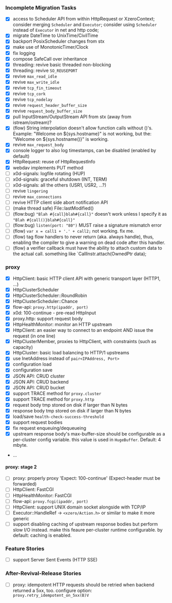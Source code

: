 ### Incomplete Migration Tasks

- [x] access to Scheduler API from within HttpRequest or XzeroContext;
      consider merging `Scheduler` and `Executor`;
      consider using `Scheduler` instead of `Executor` in net and http code;
- [x] migrate DateTime to UnixTime/CivilTime
- [x] backport PosixScheduler changes from stx
- [x] make use of MonotonicTimer/Clock
- [x] fix logging
- [x] compose SafeCall over inheritance
- [x] threading: revive basic threaded non-blocking
- [x] threading: revive `SO_REUSEPORT`
- [x] revive `max_read_idle`
- [x] revive `max_write_idle`
- [x] revive `tcp_fin_timeout`
- [x] revive `tcp_cork`
- [x] revive `tcp_nodelay`
- [x] revive `request_header_buffer_size`
- [x] revive `request_body_buffer_size`
- [x] pull InputStream/OutputStream API from stx (away from istream/ostream)?
- [x] (flow) String interpolation doesn't allow function calls without ()'s.
      Example: "Welcome on ${sys.hostname}" is not working,
      but the: "Welcome on ${sys.hostname()}" is working.
- [x] revive `max_request_body`
- [x] console logger to also log timestamps, can be disabled (enabled by default)
- [x] HttpRequest: reuse of HttpRequestInfo
- [x] webdav implements PUT method
- [ ] x0d-signals: logfile rotating (HUP)
- [ ] x0d-signals: graceful shutdown (INT, TERM)
- [ ] x0d-signals: all the others (USR1, USR2, ...?)
- [ ] revive `lingering`
- [ ] revive `max_connections`
- [ ] revive HTTP client side abort notification API
- [ ] (make thread safe) File::lastModified()
- [ ] (flow:bug) `"Blah #{call}blah#{call}"` doesn't work
      unless I specify it as `"Blah #{call()}blah#{call}"`
- [ ] (flow:bug) `listen(port: "80")` MUST raise a signature mismatch error
- [ ] (flow) `var x = call1 + '.' + call2;` not working. fix me.
- [ ] (flow) tag flow handlers to never return (aka. always handle),
      thus, enabling the compiler to give a warning on dead code after
      this handler.
- [ ] (flow) a verifier callback must have the ability to attach custom data
      to the actual call.
      something like `CallInstr.attach(OwnedPtr<CustomData> data);

### proxy

- [x] HttpClient: basic HTTP client API with generic transport layer (HTTP1, ...)
- [x] HttpClusterScheduler
- [x] HttpClusterScheduler::RoundRobin
- [x] HttpClusterScheduler::Chance
- [x] flow-api: `proxy.http(ipaddr, port)`
- [x] x0d: 100-continue - pre-read HttpInput
- [x] proxy.http: support request body
- [x] HttpHealthMonitor: monitor an HTTP upstream
- [x] HttpClient: an easier way to connect to an endpoint AND issue the request
      (in one line)
- [x] HttpClusterMember, proxies to HttpClient, with constraints (such as capacity)
- [x] HttpCluster: basic load balancing to HTTP/1 upstreams
- [x] use InetAddress instead of `pair<IPAddress, Port>`
- [x] configuration load
- [x] configuration save
- [x] JSON API: CRUD cluster
- [x] JSON API: CRUD backend
- [x] JSON API: CRUD bucket
- [x] support TRACE method for `proxy.cluster`
- [x] support TRACE method for `proxy.http`
- [x] request body tmp stored on disk if larger than N bytes
- [x] response body tmp stored on disk if larger than N bytes
- [x] load/save `health-check-success-threshold`
- [x] support request bodies
- [x] fix request enqueuing/dequeueing
- [x] upstream response body's max-buffer-size should be configurable
      as a per-cluster config variable. this value is used in `HugeBuffer`.
      Default: 4 mbyte.
- ...

#### proxy: stage 2

- [ ] proxy: properly proxy 'Expect: 100-continue' (Expect-header must be forwarded)
- [ ] HttpClient: FastCGI
- [ ] HttpHealthMonitor: FastCGI
- [ ] flow-api: `proxy.fcgi(ipaddr, port)`
- [ ] HttpClient: support UNIX domain socket alongside with TCP/IP
- [ ] Executor::HandleRef -> `<xzero/Action.h>` or similar to make it more generic
- [ ] support disabling caching of upstream response bodies but perform
      slow I/O instead. make this feaure per-cluster runtime configurable.
      by default: caching is enabled.

### Feature Stories

- [ ] support Server Sent Events (HTTP SSE)

### After-Revival-Release Stories

- [ ] proxy: idempotent HTTP requests should be retried when backend
      returned a 5xx, too.
      configure option: `proxy.retry_idempotent_on_5xx(B)V`

